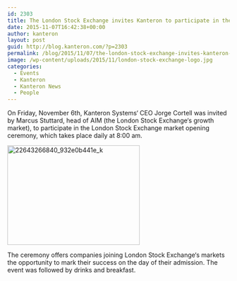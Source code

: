 ```yaml
---
id: 2303
title: The London Stock Exchange invites Kanteron to participate in the market opening ceremony
date: 2015-11-07T16:42:38+00:00
author: kanteron
layout: post
guid: http://blog.kanteron.com/?p=2303
permalink: /blog/2015/11/07/the-london-stock-exchange-invites-kanteron-to-participate-in-the-market-opening-ceremony/
image: /wp-content/uploads/2015/11/london-stock-exchange-logo.jpg
categories:
  - Events
  - Kanteron
  - Kanteron News
  - People
---
```

On Friday, November 6th, Kanteron Systems‘ CEO Jorge Cortell was invited by Marcus Stuttard, head of AIM (the London Stock Exchange‘s growth market), to participate in the London Stock Exchange market opening ceremony, which takes place daily at 8:00 am.

[<img class="aligncenter size-medium wp-image-2305" src="http://blog.kanteron.com/wp-content/uploads/2015/11/22643266840_932e0b441e_k-300x225.jpg" alt="22643266840_932e0b441e_k" width="300" height="225" srcset="http://blog.kanteron.com/wp-content/uploads/2015/11/22643266840_932e0b441e_k-300x225.jpg 300w, http://blog.kanteron.com/wp-content/uploads/2015/11/22643266840_932e0b441e_k-1024x768.jpg 1024w, http://blog.kanteron.com/wp-content/uploads/2015/11/22643266840_932e0b441e_k-480x360.jpg 480w, http://blog.kanteron.com/wp-content/uploads/2015/11/22643266840_932e0b441e_k-830x623.jpg 830w, http://blog.kanteron.com/wp-content/uploads/2015/11/22643266840_932e0b441e_k-230x173.jpg 230w, http://blog.kanteron.com/wp-content/uploads/2015/11/22643266840_932e0b441e_k-350x263.jpg 350w" sizes="(max-width: 300px) 100vw, 300px" />](http://blog.kanteron.com/wp-content/uploads/2015/11/22643266840_932e0b441e_k.jpg)

The ceremony offers companies joining London Stock Exchange‘s markets the opportunity to mark their success on the day of their admission. The event was followed by drinks and breakfast.

&nbsp;
